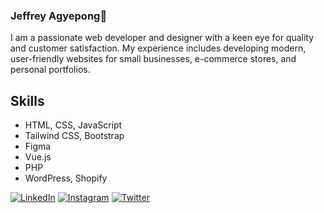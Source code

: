 ### Jeffrey Agyepong👋

I am a passionate web developer and designer with a keen eye for quality and customer satisfaction. My experience includes developing modern, user-friendly websites for small businesses, e-commerce stores, and personal portfolios.


## Skills
- HTML, CSS, JavaScript
- Tailwind CSS, Bootstrap
- Figma
- Vue.js 
- PHP
- WordPress, Shopify

[![LinkedIn](https://img.shields.io/badge/LinkedIn-100000?style=for-the-badge&logo=Linkedin&logoColor=white&labelColor=001CA6&color=0027C3)](https://www.linkedin.com/in/jeffrey-agyepong/)
[![Instagram](https://img.shields.io/badge/Instagram-100000?style=for-the-badge&logo=Instagram&logoColor=white&labelColor=3D16FD&color=3D16FD)](https://instagram.com/j.a.webdesign)
[![Twitter](https://img.shields.io/badge/Twitter-100000?style=for-the-badge&logo=Twitter&logoColor=white&labelColor=3D16FD&color=3D16FD)](https://twitter.com/jawebdesignyeg)



